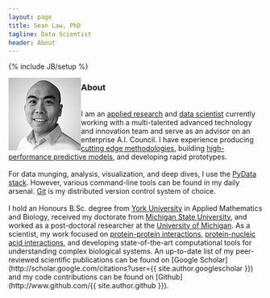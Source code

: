 ```yaml
---
layout: page
title: Sean Law, PhD
tagline: Data Scientist
header: About
---
```

{% include JB/setup %}

<img class="img-left" align="left" src="/images/seanlaw.thumb.png">
<h3>About</h3> 
<br>
I am an <a href="https://www.linkedin.com/in/seanlawphd/">applied research</a> and <a href="https://hbr.org/2012/10/data-scientist-the-sexiest-job-of-the-21st-century/">data scientist</a> currently working with a multi-talented advanced technology and innovation team and serve as an advisor on an enterprise A.I. Council. I have experience producing <a href="http://pubs.acs.org/doi/abs/10.1021/jz501811k">cutting edge methodologies</a>, building <a href="http://onlinelibrary.wiley.com/doi/10.1002/jcc.23683/abstract">high-performance predictive models</a>, and developing rapid prototypes.
<br><br>
For data munging, analysis, visualization, and deep dives, I use the <a href="http://www.pydata.org">PyData stack</a>. However, various command-line tools can be found in my daily arsenal. <a href="http://git-scm.com">Git</a> is my distributed version control system of choice.
<br><br>
I hold an Honours B.Sc. degree from <a href="http://www.yorku.ca">York University</a> in Applied Mathematics and Biology, received my doctorate from <a href="http://www.msu.edu">Michigan State University</a>, and worked as a post-doctoral researcher at the <a href="http://www.umich.edu">University of Michigan</a>. As a scientist, my work focused on <a href="http://www.pnas.org/content/111/33/12067.short">protein-protein interactions</a>, <a href="http://www.sciencedirect.com/science/article/pii/S0006349511011763">protein-nucleic acid interactions</a>, and developing state-of-the-art computational tools for understanding complex biological systems. An up-to-date list of my peer-reviewed scientific publications can be found on [Google Scholar](http://scholar.google.com/citations?user={{ site.author.googlescholar }}) and my code contributions can be found on [Github](http://www.github.com/{{ site.author.github }}).
<br>
